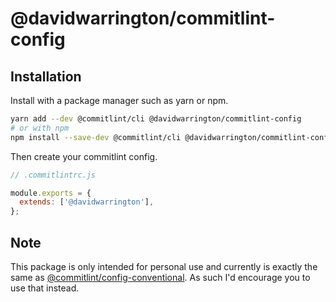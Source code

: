 # @davidwarrington/commitlint-config

## Installation

Install with a package manager such as yarn or npm.

```bash
yarn add --dev @commitlint/cli @davidwarrington/commitlint-config
# or with npm
npm install --save-dev @commitlint/cli @davidwarrington/commitlint-config
```

Then create your commitlint config.

```js
// .commitlintrc.js

module.exports = {
  extends: ['@davidwarrington'],
};
```

## Note

This package is only intended for personal use and currently is exactly the same as [@commitlint/config-conventional](https://github.com/conventional-changelog/commitlint/tree/master/%40commitlint/config-conventional). As such I'd encourage you to use that instead.

